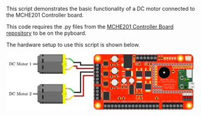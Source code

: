 This script demonstrates the basic functionality of a DC motor connected to the MCHE201 Controller board.

This code requires the .py files from the [MCHE201 Controller Board repository](https://github.com/DocVaughan/MCHE201_Controller) to be on the pyboard.
 
The hardware setup to use this script is shown below.

![DC Motor Setup](MCHE201board_DCmotor.png)
